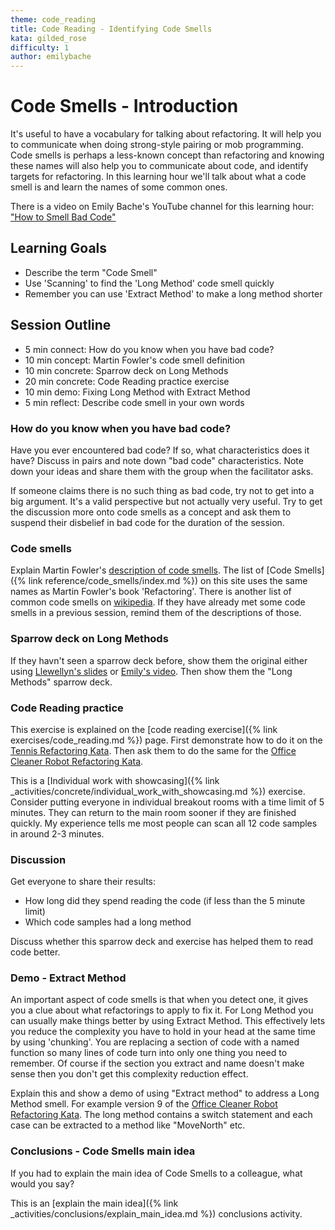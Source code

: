 ```yaml
---
theme: code_reading
title: Code Reading - Identifying Code Smells
kata: gilded_rose
difficulty: 1
author: emilybache
---
```


# Code Smells - Introduction

It's useful to have a vocabulary for talking about refactoring. It will help you to communicate when doing strong-style pairing or mob programming. Code smells is perhaps a less-known concept than refactoring and knowing these names will also help you to communicate about code, and identify targets for refactoring. In this learning hour we'll talk about what a code smell is and learn the names of some common ones. 

There is a video on Emily Bache's YouTube channel for this learning hour: ["How to Smell Bad Code"](https://youtu.be/L-cN7NI-Fes)

## Learning Goals
* Describe the term "Code Smell"
* Use 'Scanning' to find the 'Long Method' code smell quickly
* Remember you can use 'Extract Method' to make a long method shorter

## Session Outline
 
* 5 min connect: How do you know when you have bad code? 
* 10 min concept: Martin Fowler's code smell definition 
* 10 min concrete: Sparrow deck on Long Methods
* 20 min concrete: Code Reading practice exercise
* 10 min demo: Fixing Long Method with Extract Method
* 5 min reflect: Describe code smell in your own words

### How do you know when you have bad code?
Have you ever encountered bad code? If so, what characteristics does it have? Discuss in pairs and note down "bad code" characteristics. Note down your ideas and share them with the group when the facilitator asks.

If someone claims there is no such thing as bad code, try not to get into a big argument. It's a valid perspective but not actually very useful. Try to get the discussion more onto code smells as a concept and ask them to suspend their disbelief in bad code for the duration of the session.

### Code smells
Explain Martin Fowler's [description of code smells](https://www.martinfowler.com/bliki/CodeSmell.html). The list of [Code Smells]({% link reference/code_smells/index.md %}) on this site uses the same names as Martin Fowler's book 'Refactoring'. There is another list of common code smells on [wikipedia](https://en.wikipedia.org/wiki/Code_smell). If they have already met some code smells in a previous session, remind them of the descriptions of those.

### Sparrow deck on Long Methods
If they havn't seen a sparrow deck before, show them the original either using [Llewellyn's slides](https://llewellynfalco.blogspot.com/p/sparrow-decks.html) or [Emily's video](https://youtu.be/tkqZDaw-4E4). Then show them the "Long Methods" sparrow deck.

### Code Reading practice
This exercise is explained on the [code reading exercise]({% link exercises/code_reading.md %}) page. First demonstrate how to do it on the [Tennis Refactoring Kata](https://github.com/emilybache/Tennis-Refactoring-Kata). Then ask them to do the same for the [Office Cleaner Robot Refactoring Kata](https://github.com/sammancoaching/OfficeCleaningRobot-Refactoring-Kata).

This is a [Individual work with showcasing]({% link _activities/concrete/individual_work_with_showcasing.md %}) exercise. Consider putting everyone in individual breakout rooms with a time limit of 5 minutes. They can return to the main room sooner if they are finished quickly. My experience tells me most people can scan all 12 code samples in around 2-3 minutes.

### Discussion
Get everyone to share their results: 

* How long did they spend reading the code (if less than the 5 minute limit) 
* Which code samples had a long method 

Discuss whether this sparrow deck and exercise has helped them to read code better.

### Demo - Extract Method
An important aspect of code smells is that when you detect one, it gives you a clue about what refactorings to apply to fix it. For Long Method you can usually make things better by using Extract Method. This effectively lets you reduce the complexity you have to hold in your head at the same time by using 'chunking'. You are replacing a section of code with a named function so many lines of code turn into only one thing you need to remember. Of course if the section you extract and name doesn't make sense then you don't get this complexity reduction effect.

Explain this and show a demo of using "Extract method" to address a Long Method smell. For example version 9 of the [Office Cleaner Robot Refactoring Kata](https://github.com/sammancoaching/OfficeCleaningRobot-Refactoring-Kata). The long method contains a switch statement and each case can be extracted to a method like "MoveNorth" etc.

### Conclusions - Code Smells main idea
If you had to explain the main idea of Code Smells to a colleague, what would you say?

This is an [explain the main idea]({% link _activities/conclusions/explain_main_idea.md %}) conclusions activity.

